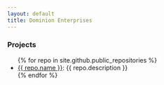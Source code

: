 ```yaml
---
layout: default
title: Dominion Enterprises
---
```

### Projects
<ul class="repositories list-unstyled">
{% for repo in site.github.public_repositories %}
<li><a href="{{ repo.html_url }}">{{ repo.name }}</a>: {{ repo.description }}</li>
{% endfor %}
</ul>
